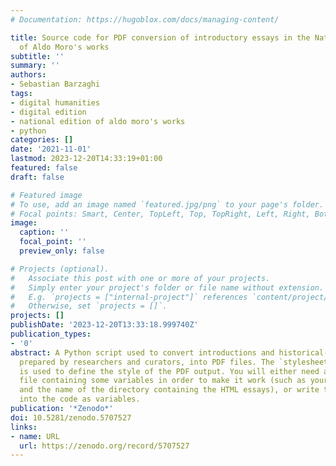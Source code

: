 ```yaml
---
# Documentation: https://hugoblox.com/docs/managing-content/

title: Source code for PDF conversion of introductory essays in the National Edition
  of Aldo Moro's works
subtitle: ''
summary: ''
authors:
- Sebastian Barzaghi
tags:
- digital humanities
- digital edition
- national edition of aldo moro's works
- python
categories: []
date: '2021-11-01'
lastmod: 2023-12-20T14:33:19+01:00
featured: false
draft: false

# Featured image
# To use, add an image named `featured.jpg/png` to your page's folder.
# Focal points: Smart, Center, TopLeft, Top, TopRight, Left, Right, BottomLeft, Bottom, BottomRight.
image:
  caption: ''
  focal_point: ''
  preview_only: false

# Projects (optional).
#   Associate this post with one or more of your projects.
#   Simply enter your project's folder or file name without extension.
#   E.g. `projects = ["internal-project"]` references `content/project/deep-learning/index.md`.
#   Otherwise, set `projects = []`.
projects: []
publishDate: '2023-12-20T13:33:18.999740Z'
publication_types:
- '0'
abstract: A Python script used to convert introductions and historical-critical notes,
  prepared by researchers and curators, into PDF files. The `stylesheet.css` file
  is used to define the style of the PDF output. You will either need a `config.json`
  file containing some variables in order to make it work (such as your local path
  and the name of the directory containing the HTML essays), or write them directly
  into the code as variables.
publication: '*Zenodo*'
doi: 10.5281/zenodo.5707527
links:
- name: URL
  url: https://zenodo.org/record/5707527
---
```

